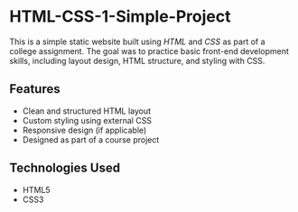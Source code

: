 # HTML-CSS-1-Simple-Project
This is a simple static website built using *HTML* and *CSS* as part of a college assignment. The goal was to practice basic front-end development skills, including layout design, HTML structure, and styling with CSS.

## Features

- Clean and structured HTML layout
- Custom styling using external CSS
- Responsive design (if applicable)
- Designed as part of a course project

## Technologies Used

- HTML5
- CSS3
